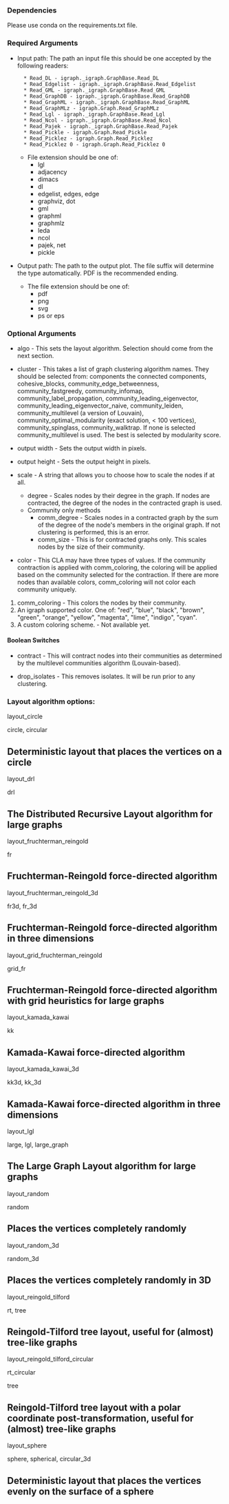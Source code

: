 ### Dependencies 
Please use conda on the requirements.txt file.

### Required Arguments

* Input path: The path an input file this should be one accepted by the following readers:
	
	    * Read_DL - igraph._igraph.GraphBase.Read_DL
	    * Read_Edgelist - igraph._igraph.GraphBase.Read_Edgelist
	    * Read_GML - igraph._igraph.GraphBase.Read_GML
	    * Read_GraphDB - igraph._igraph.GraphBase.Read_GraphDB
	    * Read_GraphML - igraph._igraph.GraphBase.Read_GraphML
	    * Read_GraphMLz - igraph.Graph.Read_GraphMLz
	    * Read_Lgl - igraph._igraph.GraphBase.Read_Lgl
	    * Read_Ncol - igraph._igraph.GraphBase.Read_Ncol
	    * Read_Pajek - igraph._igraph.GraphBase.Read_Pajek
	    * Read_Pickle - igraph.Graph.Read_Pickle
	    * Read_Picklez - igraph.Graph.Read_Picklez
	    * Read_Picklez 0 - igraph.Graph.Read_Picklez 0
	* File extension should be one of:
		* lgl
		* adjacency
		* dimacs
		* dl
		* edgelist, edges, edge
		* graphviz, dot
		* gml
		* graphml
		* graphmlz
		* leda
		* ncol
		* pajek, net
		* pickle
    
* Output path: The path to the output plot. The file suffix will determine the type automatically. PDF is the recommended ending.
	* The file extension should be one of:
		* pdf
		* png
		* svg
		* ps or eps


### Optional Arguments

* algo - This sets the layout algorithm. Selection should come from the next section.

* cluster - This takes a list of graph clustering algorithm names. They should be selected from: components the connected components, cohesive_blocks, community_edge_betweenness,
                        community_fastgreedy, community_infomap, community_label_propagation, community_leading_eigenvector, community_leading_eigenvector_naive, community_leiden,
                        community_multilevel (a version of Louvain), community_optimal_modularity (exact solution, < 100 vertices), community_spinglass, community_walktrap. If none is selected
                        community_multilevel is used. The best is selected by modularity score.


* output width - Sets the output width in pixels.

* output height - Sets the output height in pixels.

* scale - A string that allows you to choose how to scale the nodes if at all.
  * degree - Scales nodes by their degree in the graph. If nodes are contracted, the degree
  of the nodes in the contracted graph is used.
  * Community only methods
    * comm_degree - Scales nodes in a contracted graph by the sum of the degree of the node's members in the original graph. 
    If not clustering is performed, this is an error.
    * comm_size - This is for contracted graphs only. This scales nodes by the size of their community.

* color - This CLA may have three types of values. If the community contraction is applied with comm_coloring,
the coloring will be applied based on the community selected for the contraction. If there are more nodes than available
  colors, comm_coloring will not color each community uniquely.
1. comm_coloring - This colors the nodes by their community.  
2. An igraph supported color. One of: "red", "blue",
   "black", "brown", "green", "orange", "yellow", 
   "magenta", "lime", "indigo", "cyan".
3. A custom coloring scheme. - Not available yet.

#### Boolean Switches

* contract - This will contract nodes into their communities as determined by the multilevel communities algorithm (Louvain-based).

* drop_isolates - This removes isolates. It will be run prior to any clustering.

### Layout algorithm options:

layout_circle
	

circle, circular
	

Deterministic layout that places the vertices on a circle
----------	
layout_drl


drl
	

The Distributed Recursive Layout algorithm for large graphs
----------	
layout_fruchterman_reingold
	

fr
	

Fruchterman-Reingold force-directed algorithm
----------	
layout_fruchterman_reingold_3d
	

fr3d, fr_3d
	

Fruchterman-Reingold force-directed algorithm in three dimensions
----------	
layout_grid_fruchterman_reingold
	

grid_fr
	

Fruchterman-Reingold force-directed algorithm with grid heuristics for large graphs
----------	
layout_kamada_kawai
	

kk
	

Kamada-Kawai force-directed algorithm
----------	
layout_kamada_kawai_3d
	

kk3d, kk_3d
	

Kamada-Kawai force-directed algorithm in three dimensions
----------	
layout_lgl
	

large, lgl, large_graph
	

The Large Graph Layout algorithm for large graphs
----------	
layout_random
	

random
	

Places the vertices completely randomly
----------	
layout_random_3d
	

random_3d
	

Places the vertices completely randomly in 3D
----------	
layout_reingold_tilford
	

rt, tree
	

Reingold-Tilford tree layout, useful for (almost) tree-like graphs
----------	
layout_reingold_tilford_circular
	

rt_circular

tree
	

Reingold-Tilford tree layout with a polar coordinate post-transformation, useful for (almost) tree-like graphs
----------	
layout_sphere
	

sphere, spherical, circular_3d
	

Deterministic layout that places the vertices evenly on the surface of a sphere
----------	
